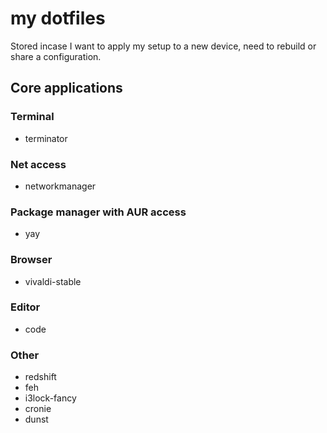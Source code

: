 # my dotfiles

Stored incase I want to apply my setup to a new device, need to rebuild or share a configuration.

## Core applications

### Terminal

* terminator

### Net access

* networkmanager

### Package manager with AUR access

* yay

### Browser

* vivaldi-stable

### Editor

* code

### Other

* redshift
* feh
* i3lock-fancy
* cronie
* dunst